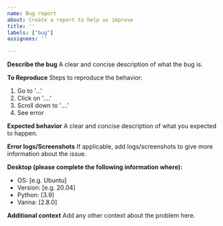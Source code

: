 ```yaml
---
name: Bug report
about: Create a report to help us improve
title: ''
labels: ["bug"]
assignees: ''

---
```


**Describe the bug**
A clear and concise description of what the bug is.

**To Reproduce**
Steps to reproduce the behavior:
1. Go to '...'
2. Click on '....'
3. Scroll down to '....'
4. See error

**Expected behavior**
A clear and concise description of what you expected to happen.

**Error logs/Screenshots**
If applicable, add logs/screenshots to give more information about the issue.

**Desktop (please complete the following information where):**
 - OS: [e.g. Ubuntu]
 - Version: [e.g. 20.04]
 - Python: [3.9]
 - Vanna: [2.8.0]

**Additional context**
Add any other context about the problem here.
